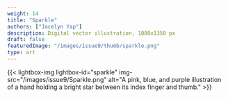 ```yaml
---
weight: 14
title: "Sparkle"
authors: ["Jacelyn Yap"]
description: Digital vector illustration, 1080x1350 px
draft: false
featuredImage: "/images/issue9/thumb/sparkle.png"
type: art
---
```


{{< lightbox-img lightbox-id="sparkle" img-src="/images/issue9/Sparkle.png" alt="A pink, blue, and purple illustration of a hand holding a bright star between its index finger and thumb." >}}